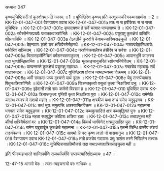 अध्यायः 047

कृष्णयुधिष्ठिरादीनां कुरुक्षेत्रम् प्रति गमनम् ॥ 1 ॥ युधिष्ठिरेण कृष्णम् प्रति परशुरामचरित्रकथनप्रार्थना ॥ 2 ॥
KK-12-01-047-001	वैशम्पायन उवाच 
KK-12-01-047-001a	ततः स च हृषीकेशः स च राजा युधिष्ठिरः ।
KK-12-01-047-001c	कृपादयश्च ते सर्वे चत्वारः पाण्डवाश्च ते ॥
KK-12-01-047-002a	रथैस्तैर्नगरप्रख्यैः पताकाध्वजशोभितैः ।
KK-12-01-047-002c	ययुराशु कुरुक्षेत्रं वाजिभिः शीघ्रगामिभिः ॥
KK-12-01-047-003a	तेऽवतीर्य कुरुक्षेत्रे केशमज्जास्थिसङ्कुले ।
KK-12-01-047-003c	देहन्यासः कृतो यत्र क्षत्रियैस्तैर्महारथैः ॥
KK-12-01-047-004a	गजाश्वदेहास्थिचयैः पर्वतैरिव सञ्चितम् ।
KK-12-01-047-004c	नरशीर्षकपालैश्च हंसैरिव च सर्वशः ॥
KK-12-01-047-005a	चितासहस्रैर्निचितं वर्मशस्त्रसमाकुलम् ।
KK-12-01-047-005c	आपानभूमिं कालस्य तदा भुक्तोज्झितामिव ॥
KK-12-01-047-006a	भूतसङ्घानुचरितं रक्षोगणनिषेवितम् ।
KK-12-01-047-006c	पश्यन्तस्ते कुरुक्षेत्रं ययुराशु महारथाः ॥
KK-12-01-047-007a	गच्छन्नेव महाबाहुः सर्वं यादवनन्दनः ।
KK-12-01-047-007c	युधिष्ठिराय प्रोवाच जामदग्न्यस्य विक्रमम् ॥
KK-12-01-047-008a	अमी रामह्रदाः पञ्च दृश्यन्ते पार्थ दूरतः ।
KK-12-01-047-008c	येषु सन्तर्पयामास पितॄन्क्षत्रियशोणितैः ॥
KK-12-01-047-009a	त्रिःसप्तकृत्वो वसुधां कृत्वा निःक्षत्रियां प्रभुः ।
KK-12-01-047-009c	इहेदानीं ततो रामः कर्मणो विरराम ह ॥
KK-12-01-047-010	युधिष्ठिर उवाच 
KK-12-01-047-010a	त्रिःसप्तकृत्वः पृथिवी कृता निःक्षत्रिया पुरा ।
KK-12-01-047-010c	रामेणेति यदात्थ त्वमत्र मे संशयो महान् ॥
KK-12-01-047-011a	क्षत्रबीजं यथा दग्धं रामेण यदुपुङ्गव ।
KK-12-01-047-011c	कथं भूयः समुत्पत्तिः क्षत्रस्यामितविक्रम ॥
KK-12-01-047-012a	महात्मना भगवता रामेण यदुपुङ्गव ।
KK-12-01-047-012c	कथमुत्सादित्तं क्षत्रं कथमृद्धिगतं पुनः ॥
KK-12-01-047-013a	महता रथयुद्धेन कोटिशः क्षत्रिया हताः ।
KK-12-01-047-013c	तथाऽभूच्च मही कीर्णा क्षत्रियैर्वदतां वर ॥
KK-12-01-047-014a	किमर्थं भार्गवेणेदं क्षत्रमुत्सादितं पुरा ।
KK-12-01-047-014c	रामेण यदुशार्दूल कुरुक्षेत्रे महात्मना ॥
KK-12-01-047-015a	एतन्मे छिन्धि वार्ष्णेय संशयं तार्क्ष्यकेतन ।
KK-12-01-047-015c	आगमो हि परः कृष्ण त्वत्तो नो वासवानुज ॥
KK-12-01-047-016	वैशम्पायन उवाच 
KK-12-01-047-016a	ततो व्रजन्नेव गदाग्रजः प्रभुः शशंस तस्मै निखिलेन तत्त्वतः ।
KK-12-01-047-016c	युधिष्ठिरायाप्रतिमौजसे तदा यथाऽभवत्क्षत्रियसङ्कुला मही ॥ 

इति श्रीमन्महाभारते शान्तिपर्वणि राजधर्मपर्वणि सप्तचत्वारिंशोऽध्यायः ॥ 47 ॥

12-47-15 आगमो वेदः । त्वत्तः त्वद्वचनात्रो परः नाधिकः ॥
